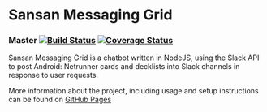 # Sansan Messaging Grid

### Master [![Build Status](https://travis-ci.org/frogamic/sansan-messaging-grid.svg?branch=master)](https://travis-ci.org/frogamic/sansan-messaging-grid) [![Coverage Status](https://coveralls.io/repos/github/frogamic/sansan-messaging-grid/badge.svg?branch=master)](https://coveralls.io/github/frogamic/sansan-messaging-grid?branch=master)

Sansan Messaging Grid is a chatbot written in NodeJS, using the Slack API to post Android: Netrunner cards and decklists into Slack channels in response to user requests.

More information about the project, including usage and setup instructions can be found on [GitHub Pages](http://frogamic.github.io/sansan-messaging-grid/index.html)

